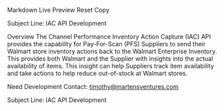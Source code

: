 Markdown Live Preview
Reset
Copy

Subject Line: IAC API Development


Overview
The Channel Performance Inventory Action Capture (IAC) API provides the capability for Pay-For-Scan (PFS) Suppliers to send their Walmart store inventory actions back to the Walmart Enterprise Inventory. This provides both Walmart and the Supplier with insights into the actual availability of items. This insight can help Suppliers track item availability and take actions to help reduce out-of-stock at Walmart stores.

Need Development
Contact: timothy@martensventures.com

Subject Line: IAC API Development

